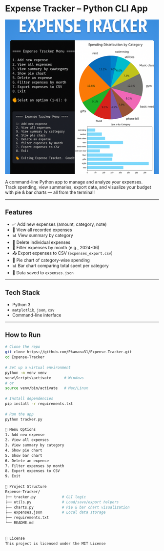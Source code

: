 #  Expense Tracker – Python CLI App

<img src="./expense-tracker/Thumbnail.png" width="720" alt="Expense Tracker Project Preview"/>


A command-line Python app to manage and analyze your expenses.  
Track spending, view summaries, export data, and visualize your budget with pie & bar charts — all from the terminal!

---

##  Features

- ✅ Add new expenses (amount, category, note)
- 📄 View all recorded expenses
- 📊 View summary by category
- 🧾 Delete individual expenses
- 📅 Filter expenses by month (e.g., 2024-06)
- 📤 Export expenses to CSV (`expenses_export.csv`)
- 🥧 Pie chart of category-wise spending
- 📊 Bar chart comparing total spent per category
- 💾 Data saved to `expenses.json`

---

##  Tech Stack

- Python 3
- `matplotlib`, `json`, `csv`
- Command-line interface

---

##  How to Run

```bash
# Clone the repo
git clone https://github.com/Pkamana31/Expense-Tracker.git
cd Expense-Tracker

# Set up a virtual environment
python -m venv venv
venv\Scripts\activate      # Windows
# or
source venv/bin/activate   # Mac/Linux

# Install dependencies
pip install -r requirements.txt

# Run the app
python tracker.py

🧪 Menu Options
1. Add new expense
2. View all expenses
3. View summary by category
4. Show pie chart
5. Show bar chart
6. Delete an expense
7. Filter expenses by month
8. Export expenses to CSV
9. Exit

📁 Project Structure
Expense-Tracker/
├── tracker.py            # CLI logic
├── utils.py              # Load/save/export helpers
├── charts.py             # Pie & bar chart visualization
├── expenses.json         # Local data storage
├── requirements.txt
└── README.md


🪪 License
This project is licensed under the MIT License
